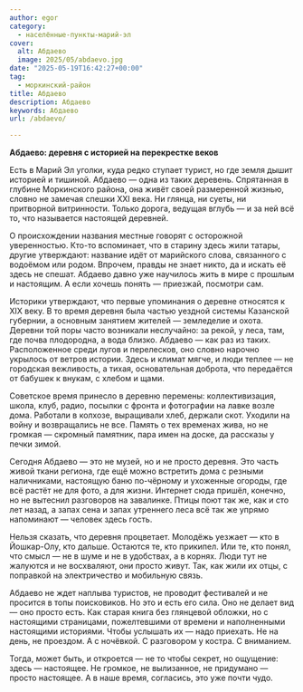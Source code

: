 ```yaml
---
author: egor
category:
  - населённые-пункты-марий-эл
cover:
  alt: Абдаево
  image: 2025/05/abdaevo.jpg
date: "2025-05-19T16:42:27+00:00"
tag:
  - моркинский-район
title: Абдаево
description: Абдаево
keywords: Абдаево
url: /abdaevo/

---
```

**Абдаево: деревня с историей на перекрестке веков**

Есть в Марий Эл уголки, куда редко ступает турист, но где земля дышит историей и тишиной. Абдаево — одна из таких деревень. Спрятанная в глубине Моркинского района, она живёт своей размеренной жизнью, словно не замечая спешки XXI века. Ни глянца, ни суеты, ни притворной витринности. Только дорога, ведущая вглубь — и за ней всё то, что называется настоящей деревней.

О происхождении названия местные говорят с осторожной уверенностью. Кто-то вспоминает, что в старину здесь жили татары, другие утверждают: название идёт от марийского слова, связанного с водоёмом или родом. Впрочем, правды не знает никто, да и искать её здесь не спешат. Абдаево давно уже научилось жить в мире с прошлым и настоящим. А если хочешь понять — приезжай, посмотри сам.

Историки утверждают, что первые упоминания о деревне относятся к XIX веку. В то время деревня была частью уездной системы Казанской губернии, а основным занятием жителей — земледелие и охота. Деревни той поры часто возникали неслучайно: за рекой, у леса, там, где почва плодородна, а вода близко. Абдаево — как раз из таких. Расположенное среди лугов и перелесков, оно словно нарочно укрылось от ветров истории. Здесь и климат мягче, и люди теплее — не городская вежливость, а тихая, основательная доброта, что передаётся от бабушек к внукам, с хлебом и щами.

Советское время принесло в деревню перемены: коллективизация, школа, клуб, радио, посылки с фронта и фотографии на лавке возле дома. Работали в колхозе, выращивали хлеб, держали скот. Уходили на войну и возвращались не все. Память о тех временах жива, но не громкая — скромный памятник, пара имен на доске, да рассказы у печки зимой.

Сегодня Абдаево — это не музей, но и не просто деревня. Это часть живой ткани региона, где ещё можно встретить дома с резными наличниками, настоящую баню по-чёрному и ухоженные огороды, где всё растёт не для фото, а для жизни. Интернет сюда пришёл, конечно, но не вытеснил разговоров на завалинке. Птицы поют так же, как и сто лет назад, а запах сена и запах утреннего леса всё так же упрямо напоминают — человек здесь гость.

Нельзя сказать, что деревня процветает. Молодёжь уезжает — кто в Йошкар-Олу, кто дальше. Остаются те, кто прикипел. Или те, кто понял, что смысл — не в шуме и не в удобствах, а в корнях. Люди тут не жалуются и не восхваляют, они просто живут. Так, как жили их отцы, с поправкой на электричество и мобильную связь.

Абдаево не ждет наплыва туристов, не проводит фестивалей и не просится в топы поисковиков. Но это и есть его сила. Оно не делает вид — оно просто есть. Как старая книга без глянцевой обложки, но с настоящими страницами, пожелтевшими от времени и наполненными настоящими историями. Чтобы услышать их — надо приехать. Не на день, не проездом. А с ночёвкой. С разговором у костра. С вниманием.

Тогда, может быть, и откроется — не то чтобы секрет, но ощущение: здесь — настоящее. Не громкое, не вылизанное, не придумано — просто настоящее. А в наше время, согласись, это уже почти чудо.
